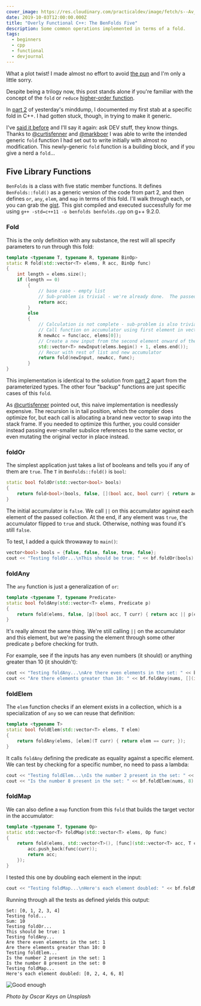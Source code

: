 ```yaml
---
cover_image: https://res.cloudinary.com/practicaldev/image/fetch/s--Av_bUH0n--/c_imagga_scale,f_auto,fl_progressive,h_420,q_auto,w_1000/https://thepracticaldev.s3.amazonaws.com/i/jhwnn4ryog0mjms4is8o.jpg
date: 2019-10-03T12:00:00.000Z
title: "Overly Functional C++: The BenFolds Five"
description: Some common operations implemented in terms of a fold.
tags:
  - beginners
  - cpp
  - functional
  - devjournal
---
```


What a plot twist! I made almost no effort to avoid [the pun](https://en.wikipedia.org/wiki/Ben_Folds_Five) and I'm only a little sorry.

Despite being a trilogy now, this post stands alone if you're familiar with the concept of the `fold` or `reduce` [higher-order function](<https://en.wikipedia.org/wiki/Fold_(higher-order_function)>).

In [part 2](https://dev.to/deciduously/overly-functional-c-the-fold-4kid) of yesterday's minddump, I documented my first stab at a specific fold in C++. I had gotten stuck, though, in trying to make it generic.

I've [said it before](https://dev.to/deciduously/you-lot-are-great-cea) and I'll say it again: ask DEV stuff, they know things. Thanks to [@curtisfenner](https://dev.to/curtisfenner) and [@markboer](https://dev.to/markboer) I was able to write the intended generic `fold` function I had set out to write initially with almost no modification. This newly-generic `fold` function is a building block, and if you give a nerd a `fold`...

## Five Library Functions

`BenFolds` is a class with five static member functions. It defines `BenFolds::fold()` as a generic version of the code from part 2, and then defines `or`, `any`, `elem`, and `map` in terms of this fold. I'll walk through each, or you can grab the [gist](https://gist.github.com/deciduously/fdb8ee23b4f3d73e4340ef85359edce6). This gist compiled and executed successfully for me using `g++ -std=c++11 -o benfolds benfolds.cpp` on g++ 9.2.0.

### Fold

This is the only definition with any substance, the rest will all specify parameters to run through this fold:

```cpp
template <typename T, typename R, typename BinOp>
static R fold(std::vector<T> elems, R acc, BinOp func)
{
    int length = elems.size();
    if (length == 0)
        {
            // base case - empty list
            // Sub-problem is trivial - we're already done.  The passed accumulator holds the result
            return acc;
        }
        else
        {
            // Calculation is not complete - sub-problem is also trivial
            // Call function on accumulator using first element in vector as operand
            R newAcc = func(acc, elems[0]);
            // Create a new input from the second element onward of the current input
            std::vector<T> newInput(elems.begin() + 1, elems.end());
            // Recur with rest of list and new accumulator
            return fold(newInput, newAcc, func);
        }
}
```

This implementation is identical to the solution from [part 2](https://dev.to/deciduously/overly-functional-c-the-fold-4kid) apart from the parameterized types. The other four "backup" functions are just specific cases of this `fold`.

As [@curtisfenner](https://dev.to/curtisfenner) pointed out, this naive implementation is needlessly expensive. The recursion is in tail position, which the compiler does optimize for, but each call is allocating a brand new vector to swap into the stack frame. If you needed to optimize this further, you could consider instead passing ever-smaller subslice references to the same vector, or even mutating the original vector in place instead.

### foldOr

The simplest application just takes a list of booleans and tells you if any of them are `true`. The `T` in `BenFolds::fold()` is `bool`:

```cpp
static bool foldOr(std::vector<bool> bools)
{
    return fold<bool>(bools, false, [](bool acc, bool curr) { return acc || curr; });
}
```

The initial accumulator is `false`. We call `||` on this accumulator against each element of the passed collection. At the end, if any element was `true`, the accumulator flipped to `true` and stuck. Otherwise, nothing was found it's still `false`.

To test, I added a quick throwaway to `main()`:

```cpp
vector<bool> bools = {false, false, false, true, false};
cout << "Testing foldOr...\nThis should be true: " << bf.foldOr(bools) << "\n";
```

### foldAny

The `any` function is just a generalization of `or`:

```cpp
template <typename T, typename Predicate>
static bool foldAny(std::vector<T> elems, Predicate p)
{
    return fold(elems, false, [p](bool acc, T curr) { return acc || p(curr); });
}
```

It's really almost the same thing. We're still calling `||` on the accumulator and this element, but we're passing the element through some other predicate `p` before checking for truth.

For example, see if the inputs has any even numbers (it should) or anything greater than 10 (it shouldn't):

```cpp
cout << "Testing foldAny...\nAre there even elements in the set: " << bf.foldAny(nums, [](int n) { return n % 2 == 0; }) << "\n";
cout << "Are there elements greater than 10: " << bf.foldAny(nums, [](int n) { return n > 10; }) << "\n";
```

### foldElem

The `elem` function checks if an element exists in a collection, which is a specialization of `any` so we can reuse that definition:

```cpp
template <typename T>
static bool foldElem(std::vector<T> elems, T elem)
{
    return foldAny(elems, [elem](T curr) { return elem == curr; });
}
```

It calls `foldAny` defining the predicate as equality against a specific element. We can test by checking for a specific number, no need to pass a lambda:

```cpp
cout << "Testing foldElem...\nIs the number 2 present in the set: " << bf.foldElem(nums, 2) << "\n";
cout << "Is the number 8 present in the set: " << bf.foldElem(nums, 8) << "\n";
```

### foldMap

We can also define a `map` function from this `fold` that builds the target vector in the accumulator:

```cpp
template <typename T, typename Op>
static std::vector<T> foldMap(std::vector<T> elems, Op func)
{
    return fold(elems, std::vector<T>(), [func](std::vector<T> acc, T curr) {
        acc.push_back(func(curr));
        return acc;
    });
}
```

I tested this one by doubling each element in the input:

```cpp
cout << "Testing foldMap...\nHere's each element doubled: " << bf.foldMap(nums, [](int elem) { return elem * 2; }) << "\n";
```

Running through all the tests as defined yields this output:

```
Set: [0, 1, 2, 3, 4]
Testing fold...
Sum: 10
Testing foldOr...
This should be true: 1
Testing foldAny...
Are there even elements in the set: 1
Are there elements greater than 10: 0
Testing foldElem...
Is the number 2 present in the set: 1
Is the number 8 present in the set: 0
Testing foldMap...
Here's each element doubled: [0, 2, 4, 6, 8]
```

![Good enough](https://media1.tenor.com/images/39f958c6a71049618e89d6bbfc8e96a2/tenor.gif)

_Photo by Oscar Keys on Unsplash_
